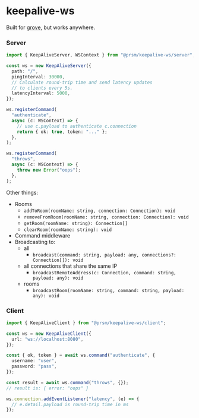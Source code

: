 # keepalive-ws

Built for [grove](https://github.com/node-prism/grove), but works anywhere.

### Server

```typescript
import { KeepAliveServer, WSContext } from "@prsm/keepalive-ws/server";

const ws = new KeepAliveServer({
  path: "/",
  pingInterval: 30000,
  // Calculate round-trip time and send latency updates
  // to clients every 5s.
  latencyInterval: 5000,
});

ws.registerCommand(
  "authenticate",
  async (c: WSContext) => {
    // use c.payload to authenticate c.connection
    return { ok: true, token: "..." };
  },
);

ws.registerCommand(
  "throws",
  async (c: WSContext) => {
    throw new Error("oops");
  },
);
```

Other things:

- Rooms
  - `addToRoom(roomName: string, connection: Connection): void`
  - `removeFromRoom(roomName: string, connection: Connection): void`
  - `getRoom(roomName: string): Connection[]`
  - `clearRoom(roomName: string): void`
- Command middleware
- Broadcasting to:
  - all
    - `broadcast(command: string, payload: any, connections?: Connection[]): void`
  - all connections that share the same IP
    - `broadcastRemoteAddress(c: Connection, command: string, payload: any): void`
  - rooms
    - `broadcastRoom(roomName: string, command: string, payload: any): void`

### Client

```typescript
import { KeepAliveClient } from "@prsm/keepalive-ws/client";

const ws = new KeepAliveClient({
  url: "ws://localhost:8080",
});

const { ok, token } = await ws.command("authenticate", {
  username: "user",
  password: "pass",
});

const result = await ws.command("throws", {});
// result is: { error: "oops" }

ws.connection.addEventListener("latency", (e) => {
  // e.detail.payload is round-trip time in ms
});
```